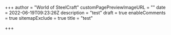 +++
author = "World of SteelCraft"
customPagePreviewImageURL = ""
date = 2022-06-19T09:23:26Z
description = "test"
draft = true
enableComments = true
sitemapExclude = true
title = "test"

+++

